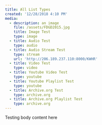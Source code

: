 ```yaml
---
title: All List Types
created: '12/28/2018 4:10 PM'
media:
  - description: an image
    file: /assets/FDGD2015.jpg
    title: Image Test
    type: image
  - title: Audio Test
    type: audio
  - title: Audio Stream Test
    type: stream
    url: 'http://206.189.237.110:8000/KWHR'
  - title: Video Test
    type: video
  - title: Youtube Video Test
    type: youtube
  - title: Youtube Playlist Test
    type: youtube
  - title: Archive.org Test
    type: archive.org
  - title: Archive.org Playlist Test
    type: archive.org
---
```


 Testing body content here
